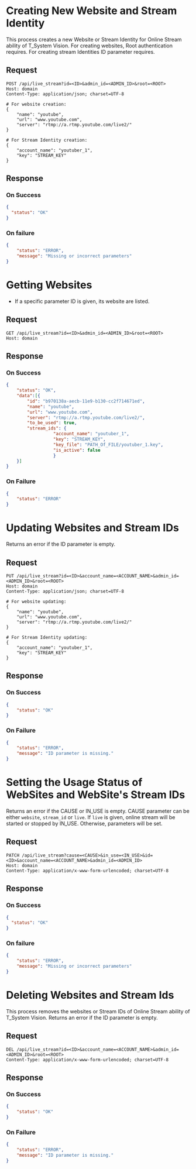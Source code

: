 # Creating New Website and Stream Identity

This process creates a new Website or Stream Identity for Online Stream ability of T_System Vision.
For creating websites, Root authentication requires.
For creating stream Identities ID parameter requires.

## Request
```http
POST /api/live_stream?id=<ID>&admin_id=<ADMIN_ID>&root=<ROOT>
Host: domain
Content-Type: application/json; charset=UTF-8

# For website creation:
{
    "name": "youtube",
    "url": "www.youtube.com",
    "server": "rtmp://a.rtmp.youtube.com/live2/"
}

# For Stream Identity creation:
{
    "account_name": "youtuber_1",
    "key": "STREAM_KEY"
}
```
## Response

### On Success
```json
{
  "status": "OK"
}
```

### On failure
```json
{
    "status": "ERROR",
    "message": "Missing or incorrect parameters"
}
```

# Getting Websites
- If a specific parameter ID is given, its website are listed.

## Request
```http
GET /api/live_stream?id=<ID>&admin_id=<ADMIN_ID>&root=<ROOT>
Host: domain
```

## Response
### On Success
```json
{
    "status": "OK",
    "data":[{
        "id": "b970138a-aecb-11e9-b130-cc2f714671ed",
        "name": "youtube",
        "url": "www.youtube.com",
        "server": "rtmp://a.rtmp.youtube.com/live2/",
        "to_be_used": true,
        "stream_ids": {
                  "account_name": "youtuber_1", 
                  "key": "STREAM_KEY", 
                  "key_file": "PATH_Of_FILE/youtuber_1.key", 
                  "is_active": false
                  }
    }]
}
```
### On Failure
```json
{
    "status": "ERROR"
}
```

# Updating Websites and Stream IDs
Returns an error if the ID parameter is empty.

## Request
```http
PUT /api/live_stream?id=<ID>&account_name=<ACCOUNT_NAME>&admin_id=<ADMIN_ID>&root=<ROOT>
Host: domain
Content-Type: application/json; charset=UTF-8

# For website updating:
{
    "name": "youtube",
    "url": "www.youtube.com",
    "server": "rtmp://a.rtmp.youtube.com/live2/"
}

# For Stream Identity updating:
{
    "account_name": "youtuber_1",
    "key": "STREAM_KEY"
}
```

## Response
### On Success
```json
{
    "status": "OK"
}
```

### On Failure
```json
{
    "status": "ERROR",
    "message": "ID parameter is missing."
}
```

# Setting the Usage Status of WebSites and WebSite's Stream IDs
Returns an error if the CAUSE or IN_USE is empty.
CAUSE parameter can be either `website`, `stream_id` or `live`. If `live` is given, online stream will be started or stopped by IN_USE. Otherwise, parameters will be set.

## Request
```http
PATCH /api/live_stream?cause=<CAUSE>&in_use=<IN_USE>&id=<ID>&account_name=<ACCOUNT_NAME>&admin_id=<ADMIN_ID>
Host: domain
Content-Type: application/x-www-form-urlencoded; charset=UTF-8
```
## Response

### On Success
```json
{
  "status": "OK"
}
```

### On failure
```json
{
    "status": "ERROR",
    "message": "Missing or incorrect parameters"
}
```

# Deleting Websites and Stream Ids
This process removes the websites or Stream IDs of Online Stream ability of T_System Vision.
Returns an error if the ID parameter is empty.


## Request
```http
DEL /api/live_stream?id=<ID>&account_name=<ACCOUNT_NAME>&admin_id=<ADMIN_ID>&root=<ROOT>
Content-Type: application/x-www-form-urlencoded; charset=UTF-8
```

## Response
### On Success
```json
{
    "status": "OK"
}
```
### On Failure
```json
{
    "status": "ERROR",
    "message": "ID parameter is missing."
}
```
